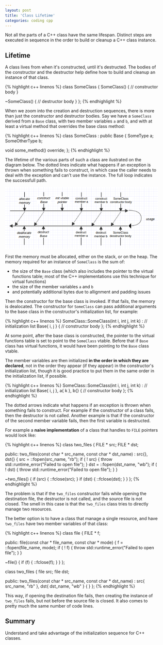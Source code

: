 ```yaml
---
layout: post
title: 'Class Lifetime'
categories: coding cpp
---
```


Not all the parts of a C++ class have the same lifespan. Distinct steps are
executed in sequence in the order to build or cleanup a C++ class instance.


## Lifetime

A class lives from when it's constructed, until it's destructed. The bodies of
the constructor and the destructor help define how to build and cleanup an
instance of that class.

{% highlight c++ linenos %}
class SomeClass
{
  SomeClass()
  {
    // constructor body
  }

  ~SomeClass()
  {
    // destructor body
  }
};
{% endhighlight %}

When we zoom into the creation and destruction sequences, there is more than
just the constructor and destructor bodies. Say we have a `SomeClass` derived
from a `Base` class, with two member variables `a` and `b`, and with at least a
virtual method that overrides the base class method:

{% highlight c++ linenos %}
class SomeClass :
  public Base
{
  SomeType a;
  SomeOtherType b;

  void some_method() override;
};
{% endhighlight %}

The lifetime of the various parts of such a class are ilustrated on the diagram
below. The dotted lines indicate what happens if an exception is thrown when
something fails to construct, in which case the caller needs to deal with the
exception and can't use the instance. The full loop indicates the successfull path.

![Lifetime diagram](/assets/2015-04-02-class-lifetime/lifetime.png)

First the memory must be allocated, either on the stack, or on the heap. The
memory required for an instance of `SomeClass` is the sum of:

- the size of the `Base` class (which also includes the pointer to the virtual
  functions table; most of the C++ implementations use this technique for
  virtual functions)
- the size of the member variables `a` and `b`
- and potentially additional bytes due to allignment and padding issues

Then the constructor for the base class is invoked. If that fails, the memory
is dealocated. The constructor for `SomeClass` can pass additional arguments to
the base class in the constructor's initialization list, for example:

{% highlight c++ linenos %}
SomeClass::SomeClass(int i, int j, int k) :
  // initialization list
  Base{ i, j }
{
  // constructor body
};
{% endhighlight %}

At some point, after the base class is constructed, the pointer to the virtual
functions table is set to point to the `SomeClass` vtable. Before that if
`Base` class has virtual functions, it would have been pointing to the `Base`
class vtable.

The member variables are then initialized **in the order in which they are
declared**, not in the order they appear (if they appear) in the constructor's
initialization list, though it is good practice to put them in the same order
in the initialization list, if possible.

{% highlight c++ linenos %}
SomeClass::SomeClass(int i, int j, int k) :
  // initialization list
  Base{ i, j },
  a{ k },
  b{}
{
  // constructor body
};
{% endhighlight %}

The dotted arrows indicate what happens if an exception is thrown when
something fails to construct. For example if the constructor of a class fails,
then the destructor is not called. Another example is that if the constructor
of the second member variable fails, then the first variable is destructed.

For example a **naive implementation** of a class that handles to `FILE` pointers
would look like:

{% highlight c++ linenos %}
class two_files
{
  FILE * src;
  FILE * dst;

public:
  two_files(const char * src_name, const char * dst_name) :
    src{},
    dst{}
  {
    src = ::fopen(src_name, "rb");
    if ( ! src)
    {
      throw std::runtime_error("Failed to open file");
    }
    dst = ::fopen(dst_name, "wb");
    if ( ! dst)
    {
      throw std::runtime_error("Failed to open file");
    }
  }

  ~two_files()
  {
    if (src)
    {
      ::fclose(src);
    }
    if (dst)
    {
      ::fclose(dst);
    }
  }
};
{% endhighlight %}

The problem is that if the `two_files` constructor fails while opening the
destination file, the destructor is not called, and the source file is not
closed. The smell in this case is that the `two_files` class tries to directly
manage two resources.

The better option is to have a class that manage a single resource, and have
`two_files` have two member variables of that class:

{% highlight c++ linenos %}
class file
{
  FILE * f;

public:
  file(const char * file_name, const char * mode)
  {
    f = ::fopen(file_name, mode);
    if ( ! f)
    {
      throw std::runtime_error("Failed to open file");
    }
  }

  ~file()
  {
    if (f)
    {
      ::fclose(f);
    }
  }
};

class two_files
{
  file src;
  file dst;

public:
  two_files(const char * src_name, const char * dst_name) :
    src{ src_name, "rb" },
    dst{ dst_name, "wb" }
  {
  }
};
{% endhighlight %}

This way, if opening the destination file fails, then creating the instance of
`two_files` fails, but not before the source file is closed. It also comes to
pretty much the same number of code lines.

## Summary

Understand and take advantage of the initialization sequence for C++ classes.
